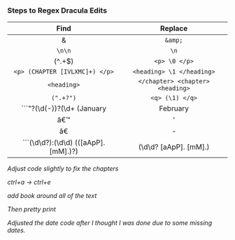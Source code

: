 ### Steps to Regex Dracula Edits 
| Find      | Replace |
| :-----------: | :-----------: |
| &    | ```&amp;```       |
| ```\n\n```   | ```\n```        |
 |  (^.+$)  |  ```<p> \0 </p>```       |
  |  ```<p> (CHAPTER [IVLXMC]+) </p>```  | ```<heading> \1 </heading>```        |
 | ```<heading>```   |  ```</chapter> <chapter> <heading>```       |
 |  ```(".+?")```  |   ```<q> (\1) </q>```      |
 |  ```\"?(\d(-))?(\d+ (January|February|March|April|May|June|July|August|September|October|November|December))[\.|,]?```  |    ```<date>\0</date>```     |
 |  â€™  |     '    |
|  â€  |     -    |
|  ```(\d\d?):(\d\d) (([aApP]\. [mM]\.)?)|(\d\d? [aApP]\. [mM]\.)|(\d?\d:\d\d)```  |     ```<time> \0 </time>```    |


<i>Adjust code slightly to fix the chapters

ctrl+a -> ctrl+e

add book around all of the text

Then pretty print

  <i>Adjusted the date code after I thought I was done due to some missing dates.

